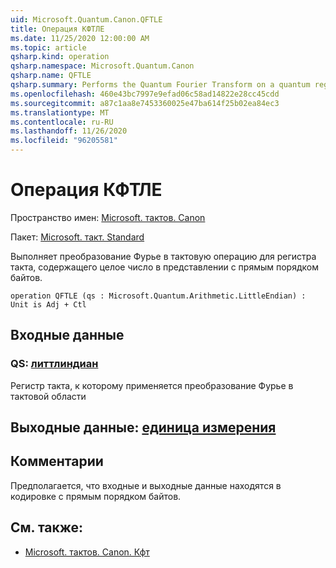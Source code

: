 ```yaml
---
uid: Microsoft.Quantum.Canon.QFTLE
title: Операция КФТЛЕ
ms.date: 11/25/2020 12:00:00 AM
ms.topic: article
qsharp.kind: operation
qsharp.namespace: Microsoft.Quantum.Canon
qsharp.name: QFTLE
qsharp.summary: Performs the Quantum Fourier Transform on a quantum register containing an integer in the little-endian representation.
ms.openlocfilehash: 460e43bc7997e9efad06c58ad14822e28cc45cdd
ms.sourcegitcommit: a87c1aa8e7453360025e47ba614f25b02ea84ec3
ms.translationtype: MT
ms.contentlocale: ru-RU
ms.lasthandoff: 11/26/2020
ms.locfileid: "96205581"
---
```

# <a name="qftle-operation"></a>Операция КФТЛЕ

Пространство имен: [Microsoft. тактов. Canon](xref:Microsoft.Quantum.Canon)

Пакет: [Microsoft. такт. Standard](https://nuget.org/packages/Microsoft.Quantum.Standard)


Выполняет преобразование Фурье в тактовую операцию для регистра такта, содержащего целое число в представлении с прямым порядком байтов.

```qsharp
operation QFTLE (qs : Microsoft.Quantum.Arithmetic.LittleEndian) : Unit is Adj + Ctl
```


## <a name="input"></a>Входные данные

### <a name="qs--littleendian"></a>QS: [литтлиндиан](xref:Microsoft.Quantum.Arithmetic.LittleEndian)

Регистр такта, к которому применяется преобразование Фурье в тактовой области



## <a name="output--unit"></a>Выходные данные: [единица измерения](xref:microsoft.quantum.lang-ref.unit)



## <a name="remarks"></a>Комментарии

Предполагается, что входные и выходные данные находятся в кодировке с прямым порядком байтов.

## <a name="see-also"></a>См. также:

- [Microsoft. тактов. Canon. Кфт](xref:Microsoft.Quantum.Canon.QFT)